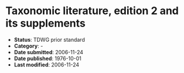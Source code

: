 # Taxonomic literature, edition 2 and its supplements

* **Status**: TDWG prior standard
* **Category**: -
* **Date submitted**: 2006-11-24
* **Date published**: 1976-10-01
* **Last modified**: 2006-11-24
